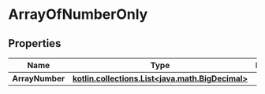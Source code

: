 
# ArrayOfNumberOnly

## Properties
Name | Type | Description | Notes
------------ | ------------- | ------------- | -------------
**ArrayNumber** | [**kotlin.collections.List&lt;java.math.BigDecimal&gt;**](java.math.BigDecimal.md) |  |  [optional]



